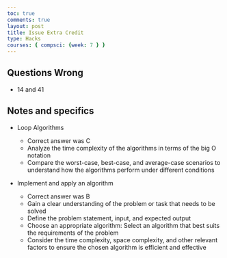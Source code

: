 ```yaml
---
toc: true
comments: true
layout: post
title: Issue Extra Credit
type: Hacks
courses: { compsci: {week: 7 } }
---
```


## Questions Wrong
- 14 and 41

## Notes and specifics
- Loop Algorithms
    - Correct answer was C
    - Analyze the time complexity of the algorithms in terms of the big O notation
    - Compare the worst-case, best-case, and average-case scenarios to understand how the algorithms perform under different conditions

- Implement and apply an algorithm
    - Correct answer was B
    -  Gain a clear understanding of the problem or task that needs to be solved
    - Define the problem statement, input, and expected output
    - Choose an appropriate algorithm: Select an algorithm that best suits the requirements of the problem
    - Consider the time complexity, space complexity, and other relevant factors to ensure the chosen algorithm is efficient and effective